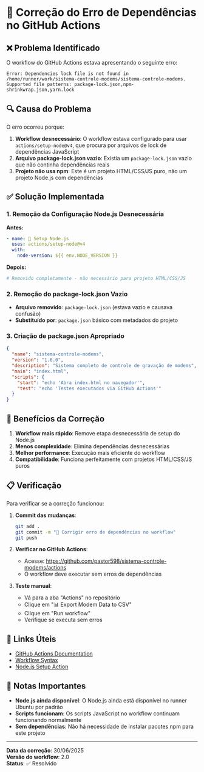 # 🔧 Correção do Erro de Dependências no GitHub Actions

## ❌ Problema Identificado

O workflow do GitHub Actions estava apresentando o seguinte erro:

```
Error: Dependencies lock file is not found in /home/runner/work/sistema-controle-modems/sistema-controle-modems. 
Supported file patterns: package-lock.json,npm-shrinkwrap.json,yarn.lock
```

## 🔍 Causa do Problema

O erro ocorreu porque:

1. **Workflow desnecessário**: O workflow estava configurado para usar `actions/setup-node@v4`, que procura por arquivos de lock de dependências JavaScript
2. **Arquivo package-lock.json vazio**: Existia um `package-lock.json` vazio que não continha dependências reais
3. **Projeto não usa npm**: Este é um projeto HTML/CSS/JS puro, não um projeto Node.js com dependências

## ✅ Solução Implementada

### 1. Remoção da Configuração Node.js Desnecessária

**Antes:**
```yaml
- name: 🔧 Setup Node.js
  uses: actions/setup-node@v4
  with:
    node-version: ${{ env.NODE_VERSION }}
```

**Depois:**
```yaml
# Removido completamente - não necessário para projeto HTML/CSS/JS
```

### 2. Remoção do package-lock.json Vazio

- **Arquivo removido**: `package-lock.json` (estava vazio e causava confusão)
- **Substituído por**: `package.json` básico com metadados do projeto

### 3. Criação de package.json Apropriado

```json
{
  "name": "sistema-controle-modems",
  "version": "1.0.0",
  "description": "Sistema completo de controle de gravação de modems",
  "main": "index.html",
  "scripts": {
    "start": "echo 'Abra index.html no navegador'",
    "test": "echo 'Testes executados via GitHub Actions'"
  }
}
```

## 🚀 Benefícios da Correção

1. **Workflow mais rápido**: Remove etapa desnecessária de setup do Node.js
2. **Menos complexidade**: Elimina dependências desnecessárias
3. **Melhor performance**: Execução mais eficiente do workflow
4. **Compatibilidade**: Funciona perfeitamente com projetos HTML/CSS/JS puros

## 📋 Verificação

Para verificar se a correção funcionou:

1. **Commit das mudanças**:
   ```bash
   git add .
   git commit -m "🔧 Corrigir erro de dependências no workflow"
   git push
   ```

2. **Verificar no GitHub Actions**:
   - Acesse: https://github.com/pastor598/sistema-controle-modems/actions
   - O workflow deve executar sem erros de dependências

3. **Teste manual**:
   - Vá para a aba "Actions" no repositório
   - Clique em "📊 Export Modem Data to CSV"
   - Clique em "Run workflow"
   - Verifique se executa sem erros

## 🔗 Links Úteis

- [GitHub Actions Documentation](https://docs.github.com/en/actions)
- [Workflow Syntax](https://docs.github.com/en/actions/using-workflows/workflow-syntax-for-github-actions)
- [Node.js Setup Action](https://github.com/actions/setup-node)

## 📝 Notas Importantes

- **Node.js ainda disponível**: O Node.js ainda está disponível no runner Ubuntu por padrão
- **Scripts funcionam**: Os scripts JavaScript no workflow continuam funcionando normalmente
- **Sem dependências**: Não há necessidade de instalar pacotes npm para este projeto

---

**Data da correção**: 30/06/2025  
**Versão do workflow**: 2.0  
**Status**: ✅ Resolvido 